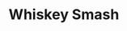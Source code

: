 ---
title: Whiskey Smash
sku: 005
price: 250
tags:
  - St. Patrick's Day
  - March
  - Alcohol
  - Cooking
  - Grocery
start_date: 2019-03-01 00:00:00
stop_date: 2019-03-17 00:00:00
youtube_video_id: zK3oOV5iQZk
---